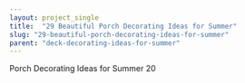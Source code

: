 ```yaml
---
layout: project_single
title:  "29 Beautiful Porch Decorating Ideas for Summer"
slug: "29-beautiful-porch-decorating-ideas-for-summer"
parent: "deck-decorating-ideas-for-summer"
---
```

Porch Decorating Ideas for Summer 20
